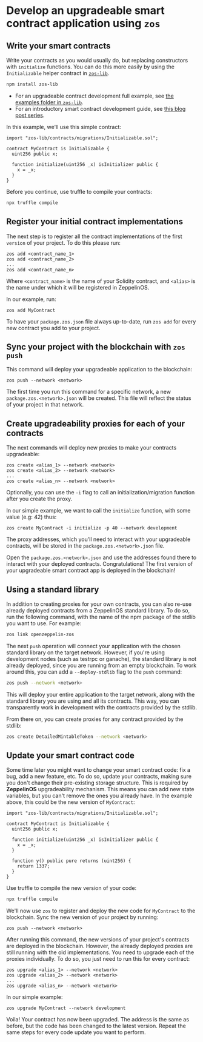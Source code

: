 # Develop an upgradeable smart contract application using `zos`

## Write your smart contracts
Write your contracts as you would usually do, but replacing constructors with `initialize` functions. You can do this more easily by using the `Initializable` helper contract in [`zos-lib`](https://github.com/zeppelinos/zos-lib).

```sh
npm install zos-lib
```

- For an upgradeable contract development full example, see [the examples folder in `zos-lib`](https://github.com/zeppelinos/zos-lib/blob/master/examples/simple/contracts/MyContract_v0.sol).
- For an introductory smart contract development guide, see [this blog post series](https://blog.zeppelin.solutions/a-gentle-introduction-to-ethereum-programming-part-1-783cc7796094).

In this example, we'll use this simple contract:
```sol
import "zos-lib/contracts/migrations/Initializable.sol";

contract MyContract is Initializable {
  uint256 public x;
  
  function initialize(uint256 _x) isInitializer public {
    x = _x;
  }
}
```


Before you continue, use truffle to compile your contracts:
```sh
npx truffle compile
```

## Register your initial contract implementations

The next step is to register all the contract implementations of the first `version` of your project. To do this please run:

```
zos add <contract_name_1>
zos add <contract_name_2>
...
zos add <contract_name_n>
```

Where `<contract_name>` is the name of your Solidity contract, and `<alias>` is the name under which it will be registered 
in ZeppelinOS. 

In our example, run:
```
zos add MyContract
```

To have your `package.zos.json` file always up-to-date, run `zos add` for every new contract you add to your project.

## Sync your project with the blockchain with `zos push`

This command will deploy your upgradeable application to the blockchain:
```
zos push --network <network>
```

The first time you run this command for a specific network, a new `package.zos.<network>.json` will be created. This file will reflect the status of your project in that network.

## Create upgradeability proxies for each of your contracts  

The next commands will deploy new proxies to make your contracts upgradeable:

```
zos create <alias_1> --network <network>
zos create <alias_2> --network <network>
...
zos create <alias_n> --network <network>
```

Optionally, you can use the `-i` flag to call an initialization/migration function after you create the proxy.

In our simple example, we want to call the `initialize` function, with some value (e.g: 42) thus:
```
zos create MyContract -i initialize -p 40 --network development 
```

The proxy addresses, which you'll need to interact with your upgradeable contracts, will be stored in the `package.zos.<network>.json` file.

Open the `package.zos.<network>.json` and use the addresses found there to interact with your deployed contracts. Congratulations! The first version of your upgradeable smart contract app is deployed in the blockchain!

## Using a standard library

In addition to creating proxies for your own contracts, you can also re-use already deployed contracts from a ZeppelinOS standard library. To do so, run the following command, with the name of the npm package of the stdlib you want to use. For example:

```bash
zos link openzeppelin-zos
```

The next `push` operation will connect your application with the chosen standard library on the target network. However, if you're using development nodes (such as testrpc or ganache), the standard library is not already deployed, since you are running from an empty blockchain. To work around this, you can add a `--deploy-stdlib` flag to the `push` command:

```bash
zos push --network <network>
```

This will deploy your entire application to the target network, along with the standard library you are using and all its contracts. This way, you can transparently work in development with the contracts provided by the stdlib.

From there on, you can create proxies for any contract provided by the stdlib:

```bash
zos create DetailedMintableToken --network <network>
```


## Update your smart contract code

Some time later you might want to change your smart contract code: fix a bug, add a new feature, etc. 
To do so, update your contracts, making sure you don't change their pre-existing storage structure. This is required
by **ZeppelinOS** upgradeability mechanism. This means you can add new state variables, but you can't remove the ones you already have. In the example above, this could be the new version of `MyContract`:

```sol
import "zos-lib/contracts/migrations/Initializable.sol";

contract MyContract is Initializable {
  uint256 public x;
  
  function initialize(uint256 _x) isInitializer public {
    x = _x;
  }
  
  function y() public pure returns (uint256) {
    return 1337;
  }
}
```

Use truffle to compile the new version of your code:
```sh
npx truffle compile
```

We'll now use `zos` to register and deploy the new code for `MyContract` to the blockchain. Sync the new version of your project by running: 

```
zos push --network <network>
```

After running this command, the new versions of your project's contracts are deployed in the blockchain. 
However, the already deployed proxies are still running with the old implementations. You need to upgrade
each of the proxies individually. To do so, you just need to run this for every contract: 

```
zos upgrade <alias_1> --network <network>
zos upgrade <alias_2> --network <network>
...
zos upgrade <alias_n> --network <network>
```

In our simple example:
```
zos upgrade MyContract --network development
```

Voila! Your contract has now been upgraded. The address is the same as before, but the code has been changed to the latest version. Repeat the same steps for every code update you want to perform.

